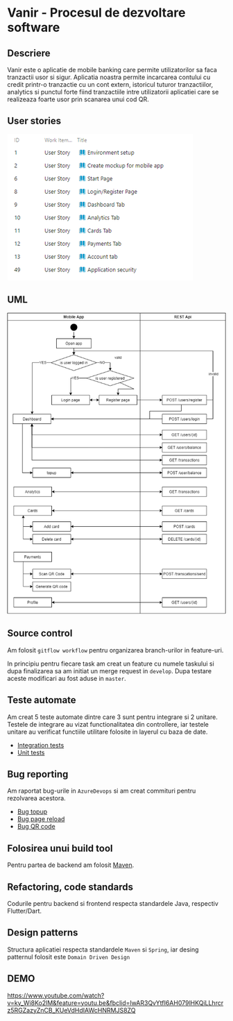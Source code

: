 # Vanir - Procesul de dezvoltare software

## Descriere
Vanir este o aplicatie de mobile banking care permite utilizatorilor sa faca tranzactii usor si sigur. Aplicatia noastra permite incarcarea contului cu credit printr-o tranzactie cu un cont extern, istoricul tuturor tranzactiilor, analytics si punctul forte fiind tranzactiile intre utilizatorii aplicatiei care se realizeaza foarte usor prin scanarea unui cod QR.

## User stories

![image info](./doc/stories.png)

## UML

![image info](./doc/uml.png)

## Source control

Am folosit `gitflow workflow` pentru organizarea branch-urilor in feature-uri.

In principiu pentru fiecare task am creat un feature cu numele taskului si dupa finalizarea sa am initiat un merge request in `develop`. Dupa testare aceste modificari au fost aduse in `master`.

## Teste automate

Am creat 5 teste automate dintre care 3 sunt pentru integrare si 2 unitare. Testele de integrare au vizat functionalitatea din controllere, iar testele unitare au verificat functiile utilitare folosite in layerul cu baza de date.

- [Integration tests](https://github.com/alexjilavu/vanir-backend/tree/master/src/test/java/com/jimaio/vanir/test/integration)
- [Unit tests](https://github.com/alexjilavu/vanir-backend/tree/master/src/test/java/com/jimaio/vanir/test/unit)

## Bug reporting

Am raportat bug-urile in  `AzureDevops` si am creat commituri pentru rezolvarea acestora.

- [Bug topup](https://github.com/alexjilavu/vanir-backend/commit/045fc5f4a1b4bb5f16de2dc21e4626186c0f9e06)
- [Bug page reload](https://github.com/alexjilavu/vanir-frontend/commit/53b86ffd3b8ff6802efe48b5642d0316d1b897fd)
- [Bug QR code](https://github.com/alexjilavu/vanir-frontend/commit/73cf764fac9ac4ba56edb42b8b633434703f4cf0)

## Folosirea unui build tool

Pentru partea de backend am folosit [Maven](https://github.com/alexjilavu/vanir-backend/blob/master/pom.xml).

## Refactoring, code standards

Codurile pentru backend si frontend respecta standardele Java, respectiv Flutter/Dart.

## Design patterns

Structura aplicatiei respecta standardele `Maven` si `Spring`, iar desing patternul folosit este `Domain Driven Design`

## DEMO

https://www.youtube.com/watch?v=ky_Wi8Ko2lM&feature=youtu.be&fbclid=IwAR3QvYtfI6AH079lHKQiLLhrcrz5RGZazyZnCB_KUeVdHdIAWcHNRMJS8ZQ
